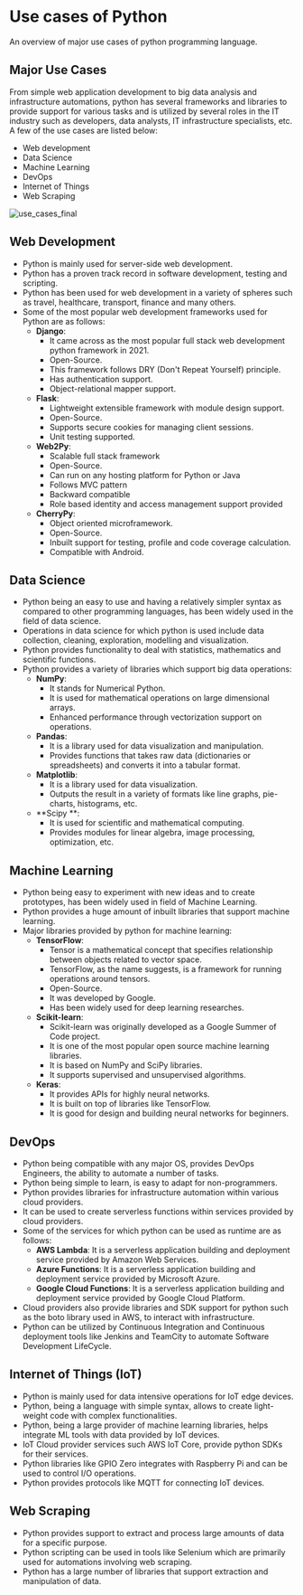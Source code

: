 # Use cases of Python

An overview of major use cases of python programming language.

## Major Use Cases

From simple web application development to big data analysis and infrastructure automations, python has several frameworks and libraries to provide support for various tasks and is utilized by several roles in the IT industry such as developers, data analysts, IT infrastructure specialists, etc. A few of the use cases are listed below:

- Web development
- Data Science
- Machine Learning
- DevOps
- Internet of Things
- Web Scraping

![use_cases_final](https://user-images.githubusercontent.com/48587119/133889048-36d85537-ffdd-419b-94fa-99df4cf78679.png)

## Web Development

- Python is mainly used for server-side web development.
- Python has a proven track record in software development, testing and scripting.
- Python has been used for web development in a variety of spheres such as travel, healthcare, transport, finance and many others.
- Some of the most popular web development frameworks used for Python are as follows:
  - **Django**: 
    - It came across as the most popular full stack web development python framework in 2021. 
    - Open-Source.
    - This framework follows DRY (Don't Repeat Yourself) principle.
    - Has authentication support.
    - Object-relational mapper support.
  - **Flask**:
    - Lightweight extensible framework with module design support.
    - Open-Source.
    - Supports secure cookies for managing client sessions.
    - Unit testing supported.
  - **Web2Py**:
    - Scalable full stack framework
    - Open-Source.
    - Can run on any hosting platform for Python or Java
    - Follows MVC pattern
    - Backward compatible
    - Role based identity and access management support provided
  - **CherryPy**:
    - Object oriented microframework.
    - Open-Source.
    - Inbuilt support for testing, profile and code coverage calculation.
    - Compatible with Android.

## Data Science

- Python being an easy to use and having a relatively simpler syntax as compared to other programming languages, has been widely used in the field of data science.
- Operations in data science for which python is used include data collection, cleaning, exploration, modelling and visualization.
- Python provides functionality to deal with statistics, mathematics and scientific functions.
- Python provides a variety of libraries which support big data operations:
  - **NumPy**:
    - It stands for Numerical Python.
    - It is used for mathematical operations on large dimensional arrays.
    - Enhanced performance through vectorization support on operations.
  - **Pandas**:
    - It is a library used for data visualization and manipulation.
    - Provides functions that takes raw data (dictionaries or spreadsheets) and converts it into a tabular format.
  - **Matplotlib**:
    - It is a library used for data visualization.
    - Outputs the result in a variety of formats like line graphs, pie-charts, histograms, etc.
  - **Scipy **:
    - It is used for scientific and mathematical computing.
    - Provides modules for linear algebra, image processing, optimization, etc.

## Machine Learning

- Python being easy to experiment with new ideas and to create prototypes, has been widely used in field of Machine Learning.
- Python provides a huge amount of inbuilt libraries that support machine learning.
- Major libraries provided by python for machine learning:
  - **TensorFlow**:
    - Tensor is a mathematical concept that specifies relationship between objects related to vector space.
    - TensorFlow, as the name suggests, is a framework for running operations around tensors.
    - Open-Source.
    - It was developed by Google.
    - Has been widely used for deep learning researches.
  - **Scikit-learn**:
    - Scikit-learn was originally developed as a Google Summer of Code project.
    - It is one of the most popular open source machine learning libraries.
    - It is based on NumPy and SciPy libraries.
    - It supports supervised and unsupervised algorithms.
  - **Keras**:
    - It provides APIs for highly neural networks.
    - It is built on top of libraries like TensorFlow.
    - It is good for design and building neural networks for beginners.

## DevOps

- Python being compatible with any major OS, provides DevOps Engineers, the ability to automate a number of tasks.
- Python being simple to learn, is easy to adapt for non-programmers.
- Python provides libraries for infrastructure automation within various cloud providers.
- It can be used to create serverless functions within services provided by cloud providers.
- Some of the services for which python can be used as runtime are as follows:
  - **AWS Lambda**: It is a serverless application building and deployment service provided by Amazon Web Services.
  - **Azure Functions**: It is a serverless application building and deployment service provided by Microsoft Azure.
  - **Google Cloud Functions**: It is a serverless application building and deployment service provided by Google Cloud Platform.
- Cloud providers also provide libraries and SDK support for python such as the boto library used in AWS, to interact with infrastructure.
- Python can be utilized by Continuous Integration and Continuous deployment tools like Jenkins and TeamCity to automate Software Development LifeCycle.

## Internet of Things (IoT)

- Python is mainly used for data intensive operations for IoT edge devices.
- Python, being a language with simple syntax, allows to create light-weight code with complex functionalities.
- Python, being a large provider of machine learning libraries, helps integrate ML tools with data provided by IoT devices.
- IoT Cloud provider services such AWS IoT Core, provide python SDKs for their services.
- Python libraries like GPIO Zero integrates with Raspberry Pi and can be used to control I/O operations.
- Python provides protocols like MQTT for connecting IoT devices.

## Web Scraping

- Python provides support to extract and process large amounts of data for a specific purpose.
- Python scripting can be used in tools like Selenium which are primarily used for automations involving web scraping.
- Python has a large number of libraries that support extraction and manipulation of data.
